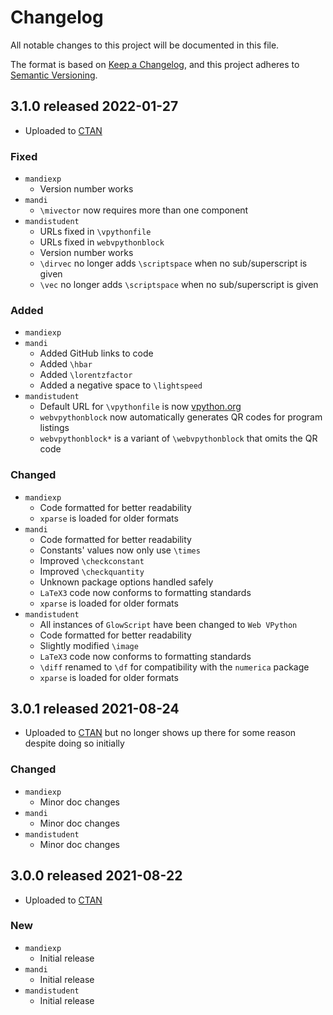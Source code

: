 # Changelog
All notable changes to this project will be documented in this file.

The format is based on [Keep a Changelog](https://keepachangelog.com/en/1.0.0/), 
and this project adheres to 
[Semantic Versioning](https://semver.org/spec/v2.0.0.html).

## 3.1.0 released 2022-01-27
- Uploaded to [CTAN](https://www.ctan.org/pkg/mandi)
### Fixed
- `mandiexp`
    - Version number works
- `mandi`
    - `\mivector` now requires more than one component
- `mandistudent`
    - URLs fixed in `\vpythonfile`
    - URLs fixed in `webvpythonblock`
    - Version number works
    - `\dirvec` no longer adds `\scriptspace` when no sub/superscript is given
    - `\vec` no longer adds `\scriptspace` when no sub/superscript is given

### Added
- `mandiexp`
- `mandi`
    - Added GitHub links to code
    - Added `\hbar`
    - Added `\lorentzfactor`
    - Added a negative space to `\lightspeed`
- `mandistudent`
    - Default URL for `\vpythonfile` is now [vpython.org](https://vpython.org)
    - `webvpythonblock` now automatically generates QR codes for program
       listings
    - `webvpythonblock*` is a variant of `\webvpythonblock` that omits the
      QR code
		
### Changed
- `mandiexp`
    - Code formatted for better readability
    - `xparse` is loaded for older formats
- `mandi`
    - Code formatted for better readability
    - Constants' values now only use `\times`
    - Improved `\checkconstant`
    - Improved `\checkquantity`
    - Unknown package options handled safely
    - `LaTeX3` code now conforms to formatting standards
    - `xparse` is loaded for older formats
- `mandistudent`
    - All instances of `GlowScript` have been changed to `Web VPython`
    - Code formatted for better readability
    - Slightly modified `\image`
    - `LaTeX3` code now conforms to formatting standards
    - `\diff` renamed to `\df` for compatibility with the `numerica` package
    - `xparse` is loaded for older formats

## 3.0.1 released 2021-08-24
- Uploaded to [CTAN](https://www.ctan.org/pkg/mandi) but no longer shows up
  there for some reason despite doing so initially
### Changed
- `mandiexp` 
    - Minor doc changes
- `mandi` 
    - Minor doc changes
- `mandistudent` 
    - Minor doc changes

## 3.0.0 released 2021-08-22
- Uploaded to [CTAN](https://www.ctan.org/pkg/mandi)
### New
- `mandiexp` 
    - Initial release
- `mandi` 
    - Initial release
- `mandistudent` 
    - Initial release
 

